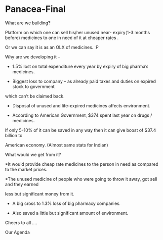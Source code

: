 # Panacea-Final
What are we building?

Platform on which one can sell his/her unused near- expiry(1-3 months before) medicines to one in  need of it at cheaper rates .

Or we can say it is as an OLX of medicines. :P

Why are we developing it –

* 1.5% lost on total expenditure every year by expiry of big pharma’s medicines.

* Biggest loss to company – as already paid taxes and duties on expired stock to government

which can’t be claimed back.

* Disposal of unused and life-expired medicines affects environment.

* According to American Government, $374 spent last year on drugs / medicines.

If only 5-10% of it can be saved in any way then it can give boost of $37.4 billion to

American economy. (Almost same stats for Indian)

What would we get from it?

*It would provide cheap rate medicines to the person in need as compared to the market prices.

*The unused medicine of people who were going to throw it away, got sell and they earned

less but significant money from it.

* A big cross to 1.3% loss of big pharmacy companies.

* Also saved a little but significant amount of environment.

Cheers to all ....

Our Agenda
